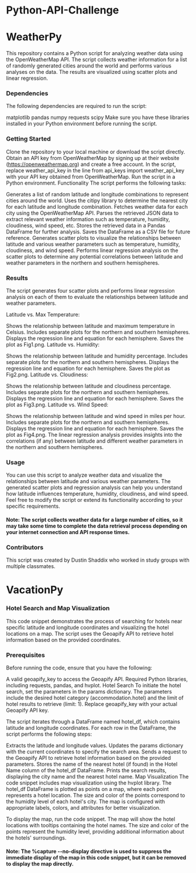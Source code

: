 # Python-API-Challenge

# WeatherPy

This repository contains a Python script for analyzing weather data using the OpenWeatherMap API. The script collects weather information for a list of randomly generated cities around the world and performs various analyses on the data. The results are visualized using scatter plots and linear regression.

### Dependencies
The following dependencies are required to run the script:

matplotlib
pandas
numpy
requests
scipy
Make sure you have these libraries installed in your Python environment before running the script.

### Getting Started
Clone the repository to your local machine or download the script directly.
Obtain an API key from OpenWeatherMap by signing up at their website (https://openweathermap.org) and create a free account.
In the script, replace weather_api_key in the line from api_keys import weather_api_key with your API key obtained from OpenWeatherMap.
Run the script in a Python environment.
Functionality
The script performs the following tasks:

Generates a list of random latitude and longitude combinations to represent cities around the world.
Uses the citipy library to determine the nearest city for each latitude and longitude combination.
Fetches weather data for each city using the OpenWeatherMap API.
Parses the retrieved JSON data to extract relevant weather information such as temperature, humidity, cloudiness, wind speed, etc.
Stores the retrieved data in a Pandas DataFrame for further analysis.
Saves the DataFrame as a CSV file for future reference.
Generates scatter plots to visualize the relationships between latitude and various weather parameters such as temperature, humidity, cloudiness, and wind speed.
Performs linear regression analysis on the scatter plots to determine any potential correlations between latitude and weather parameters in the northern and southern hemispheres.

### Results
The script generates four scatter plots and performs linear regression analysis on each of them to evaluate the relationships between latitude and weather parameters.

Latitude vs. Max Temperature:

Shows the relationship between latitude and maximum temperature in Celsius.
Includes separate plots for the northern and southern hemispheres.
Displays the regression line and equation for each hemisphere.
Saves the plot as Fig1.png.
Latitude vs. Humidity:

Shows the relationship between latitude and humidity percentage.
Includes separate plots for the northern and southern hemispheres.
Displays the regression line and equation for each hemisphere.
Saves the plot as Fig2.png.
Latitude vs. Cloudiness:

Shows the relationship between latitude and cloudiness percentage.
Includes separate plots for the northern and southern hemispheres.
Displays the regression line and equation for each hemisphere.
Saves the plot as Fig3.png.
Latitude vs. Wind Speed:

Shows the relationship between latitude and wind speed in miles per hour.
Includes separate plots for the northern and southern hemispheres.
Displays the regression line and equation for each hemisphere.
Saves the plot as Fig4.png.
The linear regression analysis provides insights into the correlations (if any) between latitude and different weather parameters in the northern and southern hemispheres.

### Usage
You can use this script to analyze weather data and visualize the relationships between latitude and various weather parameters. The generated scatter plots and regression analysis can help you understand how latitude influences temperature, humidity, cloudiness, and wind speed. Feel free to modify the script or extend its functionality according to your specific requirements.

#### Note: The script collects weather data for a large number of cities, so it may take some time to complete the data retrieval process depending on your internet connection and API response times.

### Contributors
This script was created by Dustin Shaddix who worked in study groups with multiple classmates.

# VacationPy

### Hotel Search and Map Visualization
This code snippet demonstrates the process of searching for hotels near specific latitude and longitude coordinates and visualizing the hotel locations on a map. The script uses the Geoapify API to retrieve hotel information based on the provided coordinates.

### Prerequisites
Before running the code, ensure that you have the following:

A valid geoapify_key to access the Geoapify API.
Required Python libraries, including requests, pandas, and hvplot.
Hotel Search
To initiate the hotel search, set the parameters in the params dictionary. The parameters include the desired hotel category (accommodation.hotel) and the limit of hotel results to retrieve (limit: 1). Replace geoapify_key with your actual Geoapify API key.

The script iterates through a DataFrame named hotel_df, which contains latitude and longitude coordinates. For each row in the DataFrame, the script performs the following steps:

Extracts the latitude and longitude values.
Updates the params dictionary with the current coordinates to specify the search area.
Sends a request to the Geoapify API to retrieve hotel information based on the provided parameters.
Stores the name of the nearest hotel (if found) in the Hotel Name column of the hotel_df DataFrame.
Prints the search results, displaying the city name and the nearest hotel name.
Map Visualization
The code snippet includes map visualization using the hvplot library. The hotel_df DataFrame is plotted as points on a map, where each point represents a hotel location. The size and color of the points correspond to the humidity level of each hotel's city. The map is configured with appropriate labels, colors, and attributes for better visualization.

To display the map, run the code snippet. The map will show the hotel locations with tooltips containing the hotel names. The size and color of the points represent the humidity level, providing additional information about the hotels' surroundings.

#### Note: The %capture --no-display directive is used to suppress the immediate display of the map in this code snippet, but it can be removed to display the map directly.
